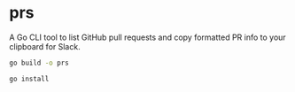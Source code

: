 # prs

A Go CLI tool to list GitHub pull requests and copy formatted PR info to your clipboard for Slack.


```bash
go build -o prs
```

```bash
go install
```
















































